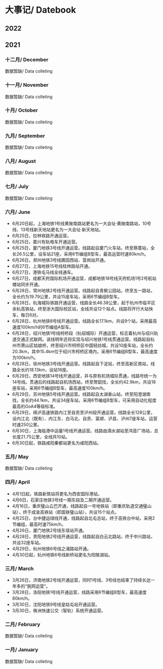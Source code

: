 # 大事记/ Datebook

## 2022

## 2021

### 十二月/ December

数据暂缺/ Data colleting

### 十一月/ November

数据暂缺/ Data colleting

### 十月/ October

数据暂缺/ Data colleting

### 九月/ September

数据暂缺/ Data colleting

### 八月/ August

数据暂缺/ Data colleting

### 七月/ July

数据暂缺/ Data colleting

### 六月/ June
- 6月20日起，上海地铁1号线黄陂南路站更名为一大会址·黄陂南路站，10号线、13号线新天地站更名为一大会址·新天地站。
- 6月25日，拉林铁路开通运营。
- 6月25日，嘉兴有轨电车开通运营。
- 6月25日，厦门地铁3号线开通运营。线路起自厦门火车站，终至蔡厝站，全长26.5公里，设车站21座，采用6节编组B型车，最高运营时速80km/h。
- 6月26日，郑州地铁3号线圃田西站、营岗站开通。
- 6月27日，上海地铁15号线桂林路站开通。
- 6月27日，港铁屯马线全线通车。
- 6月27日，成都天府国际机场开通运营，成都地铁18号线天府机场1号2号航站楼站同步开通。
- 6月28日，常州地铁2号线开通运营。线路起自青枫公园站，终至五一路站，全长约为19.79公里，共设15座车站，采用6节编组B型车。
- 6月28日，杭海城际铁路开通运营，线路全长46.38公里，起于杭州市临平区余杭高铁站，终至浙大国际校区站，全线共设12个站点。线路将开行大站快车，每日6对。
- 6月28日，杭州地铁8号线开通运营。线路全长17.1km，共设9个站，采用最高速度100km/h的6节编组A型车。
- 6月28日，绍兴地铁1号线柯桥段（杭绍城际）开通运营，标志着杭州与绍兴轨道交通正式联网。该线明年还将实现与绍兴地铁1号线贯通运营。线路起自杭州市萧山区姑娘桥，终至绍兴市柯桥区中国轻纺城，共设10座车站，全长约20.3km，其中15.4km位于绍兴市柯桥区境内，采用6节编组B型车，最高速度为100km/h。
- 6月28日，徐州地铁3号线开通运营。线路起自下淀站，终至高新区南站，线路全长约18.13km，设站16座。
- 6月29日，西安地铁14号线开通运营，并与原有机场城际贯通，线路号统一为14号线。贯通后的线路起自机场西站，终至贺韶找，全长约42.9km，共设18座车站，采用6节编组B型车，最高速度100km/h。
- 6月29日，苏州地铁5号线开通运营。线路起自太湖香山站，终至阳澄湖南找，全长约44.1km，共设34座车站，采用6节编组B型车，可采用自动化程度最高的GoA4等级标准。
- 6月29日，绵泸高速铁路内江至自贡至泸州段开通运营。线路全长128公里，设内江北（既有）、内江东、白马北、自贡、富顺、泸县、泸州7座车站，运营时速250公里。
- 6月30日，上海临港中运量1号线开通运营。线路由滴水湖站至鸿音广场站，总长度21.75公里，全线共10站。
- 6月30日起，铁路咸阳秦都站更名为咸阳西站。

### 五月/ May

数据暂缺/ Data colleting

### 四月/ April
- 4月1日起，铁路新筑站将更名为西安国际港站。
- 4月6日，石家庄地铁3号线一期东段及二期开通运营。
- 4月16日，重庆璧山云巴开通，线路起自一号地铁站（即重庆轨道交通璧山站），终于成渝高铁站（即国铁璧山站），共设15个站点。
- 4月25日，台中捷运绿线开通，线路起自北屯总站，终于高铁台中站，采用2节编组，最高时速75km/h。
- 4月26日，厦门地铁2号线东瑶站开通。
- 4月28日，贵阳地铁2号线开通运营，线路起自白云北路站，终于中兴路站，共设32座车站。
- 4月29日，杭州地铁6号线之浦路站开通。
- 4月30日起，杭州地铁6号线新桥站更名为阳陂湖站。

### 三月/ March
- 3月26日，济南地铁2号线开通运营，同时1号线、3号线也结束了持续长达一年多的“脱网运营”。
- 3月28日，洛阳地铁1号线开通运营，线路采用6节编组B型车，最高速度80km/h。
- 3月30日，沈阳地铁9号线皇姑屯站开通运营。
- 3月30日，株洲快速公交（智轨）系统开通运营。

### 二月/ February

数据暂缺/ Data colleting

### 一月/ January

数据暂缺/ Data colleting
